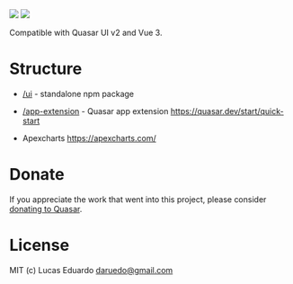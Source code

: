 <img src="https://img.shields.io/npm/v/quasar-ui-toggle.svg?label=quasar-ui-toggle">
<img src="https://img.shields.io/npm/v/quasar-app-extension-toggle.svg?label=quasar-app-extension-toggle">

Compatible with Quasar UI v2 and Vue 3.

# Structure
* [/ui](ui) - standalone npm package

* [/app-extension](app-extension) - Quasar app extension
https://quasar.dev/start/quick-start

* Apexcharts
https://apexcharts.com/

# Donate
If you appreciate the work that went into this project, please consider [donating to Quasar](https://donate.quasar.dev).

# License
MIT (c) Lucas Eduardo <daruedo@gmail.com>
